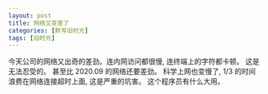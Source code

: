 ```yaml
---
layout: post
title: 网络又变差了
categories: [默写旧时光]
tags: [旧时光]
---
```

今天公司的网络又出奇的差劲。连内网访问都很慢, 连终端上的字符都卡顿。
这是无法忍受的。
甚至比 2020.09 的网络还要差劲。
科学上网也变慢了, 1/3 的时间浪费在网络连接超时上面, 这是严重的坑害。
这个程序员有什么大用。
